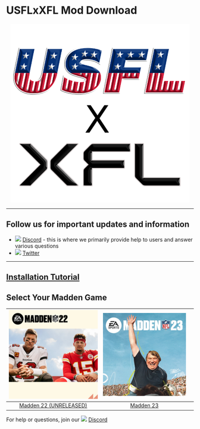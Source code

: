 # USFLxXFL Mod Download

<p align="center">
  <img width="480" src="https://github.com/cornerrouteking/USFLxXFL/blob/master/tools/USFL_Logo-svg%20(1).png">
</p>

---------
## Follow us for important updates and information
- <img width="20" src="https://logo-logos.com/wp-content/uploads/2018/03/Discord_icon.png"> [Discord](https://discord.gg/89ZtB6qFdw) - this is where we primarily provide help to users and answer various questions
- <img width="20" src="https://1000logos.net/wp-content/uploads/2017/06/Twitter-Logo.png"> [Twitter](https://twitter.com/USFLxXFL23)
---------
## [Installation Tutorial](bit.ly/USFLxXFLInstall) 
## Select Your Madden Game
| <a href="https://discord.com/channels/958358518891683841/958359796178894868"><img width="300" src="https://github.com/cornerrouteking/USFLxXFL/blob/master/tools/madden-22-qbs-1623952148822.jpg"></a>  | <a href="https://www.mediafire.com/file/ssjtuxy4xe3oet4/USFLxXFLV1.rar/file"><img width="300" src="https://github.com/cornerrouteking/USFLxXFL/blob/master/tools/madden-23-cover.jpg"> | <a href="https://github.com/cfbrevamped/CFBR-Easy-Installer/blob/master/XBOX/xbox_warning.md">
|:---:|:---:|:---:|
| [Madden 22 (UNRELEASED)](https://discord.com/channels/958358518891683841/958359796178894868) | [Madden 23](https://www.mediafire.com/file/ssjtuxy4xe3oet4/USFLxXFLV1.rar/file)


For help or questions, join our <img width="20" src="https://logo-logos.com/wp-content/uploads/2018/03/Discord_icon.png"> [Discord](https://discord.gg/89ZtB6qFdw)
